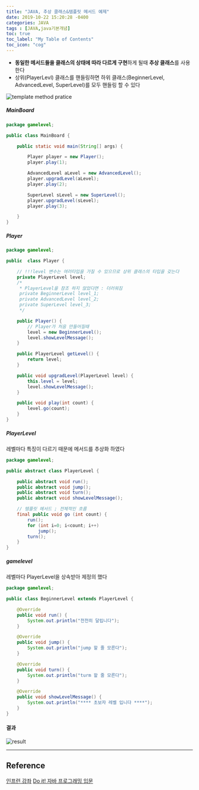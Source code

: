 ```yaml
---
title: "JAVA, 추상 클래스&템플릿 메서드 예제"
date: 2019-10-22 15:20:28 -0400
categories: JAVA
tags : [JAVA,java기본개념]
toc: true
toc_label: "My Table of Contents"
toc_icon: "cog"
---
```

- <b>동일한 메서드들을 클래스의 상태에 따라 다르게 구현</b>하게 될때 <b>추상 클래스</b>를 사용한다
- 상위(PlayerLevl) 클래스를 핸들링하면 하위 클래스(BeginnerLevel, AdvancedLevel, SuperLevel)를 모두 핸들링 할 수 있다

![template method pratice](https://user-images.githubusercontent.com/55946791/67280069-4c963780-f507-11e9-871c-97222eb685d3.JPG)

##### MainBoard
```java
package gamelevel;

public class MainBoard {

	public static void main(String[] args) {

		Player player = new Player();
		player.play(1);

		AdvancedLevel aLevel = new AdvancedLevel();
		player.upgradLevel(aLevel);
		player.play(2);

		SuperLevel sLevel = new SuperLevel();
		player.upgradLevel(sLevel);
		player.play(3);

	}
}
```
##### Player
```java
package gamelevel;

public  class Player {

	// !!!level 변수는 여러타입을 가질 수 있으므로 상위 클래스의 타입을 갖는다
	private PlayerLevel level;
	/*
	 * PlayerLevel을 참조 하지 않았다면 : 더러워짐
	 private BeginnerLevel level_1;
	 private AdvancedLevel level_2;
	 private SuperLevel level_3;
	 */

	public Player() {
		// Player가 처음 만들어질때
		level = new BeginnerLevel();
		level.showLevelMessage();
	}

	public PlayerLevel getLevel() {
		return level;
	}

	public void upgradLevel(PlayerLevel level) {
		this.level = level;
		level.showLevelMessage();
	}

	public void play(int count) {
		level.go(count);
	}
}
```
##### PlayerLevel
레벨마다 특징이 다르기 때문에 메서드를 추상화 하였다
```java
package gamelevel;

public abstract class PlayerLevel {

	public abstract void run();
	public abstract void jump();
	public abstract void turn();
	public abstract void showLevelMessage();

	// 템플릿 메서드 ; 전체적인 흐름
	final public void go (int count) {
		run();
		for (int i=0; i<count; i++)
			jump();
		turn();
	}
}
```
##### gamelevel
레벨마다 PlayerLevel을 상속받아 제정의 했다
```java
package gamelevel;

public class BeginnerLevel extends PlayerLevel {

	@Override
	public void run() {
		System.out.println("천천히 달립니다");
	}

	@Override
	public void jump() {
		System.out.println("jump 할 줄 모른다");
	}

	@Override
	public void turn() {
		System.out.println("turm 할 줄 모른다");
	}

	@Override
	public void showLevelMessage() {
		System.out.println("**** 초보자 레벨 입니다 ****");
	}
}
```
#### 결과
![result](https://user-images.githubusercontent.com/55946791/67280280-c9291600-f507-11e9-8a98-2f6121a16681.JPG)

---
## Reference
[인프런 강좌](https://www.inflearn.com/course/%EC%9E%90%EB%B0%94-%ED%94%84%EB%A1%9C%EA%B7%B8%EB%9E%98%EB%B0%8D-%EC%9E%85%EB%AC%B8/dashboard)
[Do it! 자바 프로그래밍 입문](http://www.yes24.com/Product/Goods/63020974)
